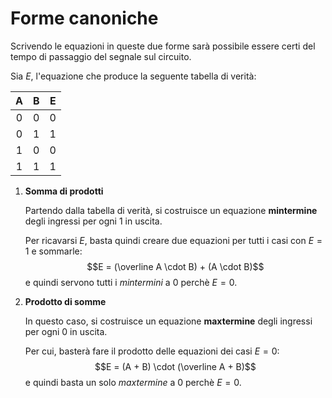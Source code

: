# Forme canoniche

Scrivendo le equazioni in queste due forme sarà possibile essere certi del tempo di passaggio del segnale sul circuito.

Sia $E$, l'equazione che produce la seguente tabella di verità:

| A | B | E |
|:-:|:-:|:-:|
| 0 | 0 | 0 |
| 0 | 1 | 1 |
| 1 | 0 | 0 |
| 1 | 1 | 1 |

1. **Somma di prodotti**

	Partendo dalla tabella di verità, si costruisce un equazione **mintermine** degli ingressi per ogni $1$ in uscita.

	Per ricavarsi $E$, basta quindi creare due equazioni per tutti i casi con $E = 1$ e sommarle:
	$$E = (\overline A \cdot B) + (A \cdot B)$$
	e quindi servono tutti i _mintermini_ a $0$ perchè $E = 0$.

2. **Prodotto di somme**

	In questo caso, si costruisce un equazione **maxtermine** degli ingressi per ogni $0$ in uscita.

	Per cui, basterà fare il prodotto delle equazioni dei casi $E = 0$:
	$$E = (A + B) \cdot (\overline A + B)$$
	e quindi basta un solo _maxtermine_ a $0$ perchè $E = 0$.
